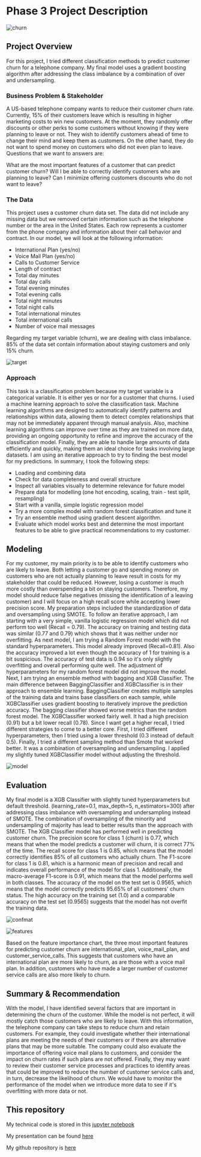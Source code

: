 
# Phase 3 Project Description
![churn](https://github.com/Julez89/dsc-phase-3-project-v2-3/blob/main/images/churn.png)

## Project Overview

For this project, I tried different classification methods to predict customer churn for a telephone company. 
My final model uses a gradient boosting algorithm after addressing the class imbalance by a combination of over and undersampling.

### Business Problem & Stakeholder

A US-based telephone company wants to reduce their customer churn rate. Currently, 15% of their customers leave which is resulting in higher marketing costs to win new customers. At the moment, they randomly offer discounts or other perks to some customers without knowing if they were planning to leave or not. They wish to identify customers ahead of time to change their mind and keep them as customers. On the other hand, they do not want to spend money on customers who did not even plan to leave. Questions that we want to answers are:

What are the most important features of a customer that can predict customer churn?
Will I be able to correctly identify customers who are planning to leave?
Can I minimize offering customers discounts who do not want to leave?

### The Data

This project uses a customer churn data set. The data did not include any missing data but we removed certain information such as the telephone number or the area in the United States. Each row represents a customer from the phone company and information about their call behavior and contract. In our model, we will look at the following information:

* International Plan (yes/no)
* Voice Mail Plan (yes/no)
* Calls to Customer Service
* Length of contract
* Total day minutes
* Total day calls
* Total evening minutes
* Total evening calls
* Total night minutes
* Total night calls
* Total international minutes
* Total international calls
* Number of voice mail messages

Regarding my target variable (churn), we are dealing with class imbalance. 85% of the data set contain information about staying customers and only 15% churn. 

![target](https://github.com/Julez89/dsc-phase-3-project-v2-3/blob/main/images/target_var.png)

### Approach

This task is a classification problem because my target variable is a categorical variable. It is either yes or nor for a customer that churns.
I used a machine learning approach to solve the classification task. Machine learning algorithms are designed to automatically identify patterns and relationships within data, allowing them to detect complex relationships that may not be immediately apparent through manual analysis. Also, machine learning algorithms can improve over time as they are trained on more data, providing an ongoing opportunity to refine and improve the accuracy of the classification model. Finally, they are able to handle large amounts of data efficiently and quickly, making them an ideal choice for tasks involving large datasets. 
I am using an iterative approach to try to finding the best model for my predictions.
In summary, I took the following steps:
- Loading and combining data
- Check for data completeness and overall structure
- Inspect all variables visually to determine relevance for future model
- Prepare data for modelling (one hot encoding, scaling, train - test split, resampling)
- Start with a vanilla, simple logistic regression model
- Try a more complex model with random forest classification and tune it
- Try an ensemble method using gradient descent algorithm.
- Evaluate which model works best and determine the most important features to be able to give practical recommendations to my customer.

## Modeling

For my customer, my main priority is to be able to identify customers who are likely to leave. Both letting a customer go and spending money on customers who are not actually planning to leave result in costs for my stakeholder that could be reduced. However, losing a customer is much more costly than overspending a bit on staying customers. Therefore, my model should reduce false negatives (missing the identification of a leaving customer) and I will focus on a high recall score while accepting lower precision score.
My preparation steps included the standardization of data and oversampling using SMOTE. 
To follow an iterative approach, I am starting with a very simple, vanilla logistic regression model which did not perform too well (Recall = 0.79). The accuracy on training and testing data was similar (0.77 and 0.79) which shows that it was neither under nor overfitting. 
As next model, I am trying a Random Forest model with the standard hyperparameters. This model already improved (Recall=0.81). Also the accuracy improved a lot even though the accuracy of 1 for training is a bit suspicious. The accuracy of test data is 0.94 so it's only slightly overfitting and overall performing quite well. The adjustment of hyperparameters for my random forest model did not improve the model.
Next, I am trying an ensemble method with bagging and XGB Classifier. The main difference between BaggingClassifier and XGBClassifier is in their approach to ensemble learning. BaggingClassifier creates multiple samples of the training data and trains base classifiers on each sample, while XGBClassifier uses gradient boosting to iteratively improve the prediction accuracy.
The bagging classifier showed worse metrics than the random forest model. The XGBClassifier worked fairly well. It had a high precision (0.91) but a bit lower recall (0.78). Since I want get a higher recall, I tried different strategies to come to a better core. First, I tried different hyperparameters, then I tried using a lower threshold (0.3 instead of default 0.5). Finally, I tried a different sampling method than Smote that worked better. It was a combination of oversampling and undersampling. I applied my slightly tuned XGBClassifier model without adjusting the threshold.

![model](https://github.com/Julez89/dsc-phase-3-project-v2-3/blob/main/images/models.png)

## Evaluation

My final model is a XGB Classifier with slightly tuned hyperparameters but default threshold. (learning_rate=0.1, max_depth=5, n_estimators=300) after addressing class imbalance with oversampling and undersampling instead of SMOTE. 
The combination of oversampling of the minority and undersampling of majority has lead to better results than the approach with SMOTE. The XGB Classifier model has performed well in predicting customer churn. The precision score for class 1 (churn) is 0.77, which means that when the model predicts a customer will churn, it is correct 77% of the time. The recall score for class 1 is 0.85, which means that the model correctly identifies 85% of all customers who actually churn. The F1-score for class 1 is 0.81, which is a harmonic mean of precision and recall and indicates overall performance of the model for class 1. Additionally, the macro-average F1-score is 0.91, which means that the model performs well in both classes. The accuracy of the model on the test set is 0.9565, which means that the model correctly predicts 95.65% of all customers' churn status. The high accuracy on the training set (1.0) and a comparable accuracy on the test set (0.9565) suggests that the model has not overfit the training data. 

![confmat](https://github.com/Julez89/dsc-phase-3-project-v2-3/blob/main/images/confmat.png)

![features](https://github.com/Julez89/dsc-phase-3-project-v2-3/blob/main/images/features.png)

Based on the feature importance chart, the three most important features for predicting customer churn are international_plan, voice_mail_plan, and customer_service_calls. This suggests that customers who have an international plan are more likely to churn, as are those with a voice mail plan. In addition, customers who have made a larger number of customer service calls are also more likely to churn.

## Summary & Recommendation

With the model, I have identified several factors that are important in determining the churn of the customer. While the model is not perfect, it will mostly catch those customers who are likely to leave. With this information, the telephone company can take steps to reduce churn and retain customers. For example, they could investigate whether their international plans are meeting the needs of their customers or if there are alternative plans that may be more suitable. The company could also evaluate the importance of offering voice mail plans to customers, and consider the impact on churn rates if such plans are not offered. Finally, they may want to review their customer service processes and practices to identify areas that could be improved to reduce the number of customer service calls and, in turn, decrease the likelihood of churn.
We would have to monitor the performance of the model when we introduce more data to see if it's overfitting with more data or not. 

## This repository
My technical code is stored in this [jupyter notebook](https://github.com/Julez89/dsc-phase-3-project-v2-3/blob/main/Deliverables/notebook.pdf)

My presentation can be found [here](https://github.com/Julez89/dsc-phase-3-project-v2-3/blob/main/Deliverables/presentation.pdf)

My github repository is [here](https://github.com/Julez89/dsc-phase-3-project-v2-3/blob/main/Deliverables/github.pdf)
